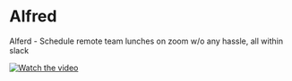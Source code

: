 # Alfred
Alferd - Schedule remote team lunches on zoom w/o any hassle, all within slack


[![Watch the video](https://i.imgur.com/sC97vny.png)](https://www.loom.com/share/bf875dc2557c473cb56724ebb4cb0d0b)
